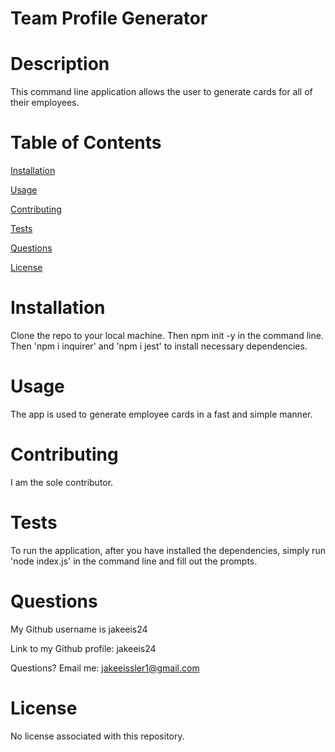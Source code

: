 # Team Profile Generator

# Description

This command line application allows the user to generate cards for all of their employees.

# Table of Contents

[Installation](#instructions)

[Usage](#usage)

[Contributing](#contributing)

[Tests](#tests)

[Questions](#questions)

[License](#license)

# Installation

Clone the repo to your local machine. Then npm init -y in the command line. Then 'npm i inquirer' and 'npm i jest' to install necessary dependencies.

# Usage

The app is used to generate employee cards in a fast and simple manner.

# Contributing

I am the sole contributor.

# Tests

To run the application, after you have installed the dependencies, simply run 'node index.js' in the command line and fill out the prompts.

# Questions

My Github username is jakeeis24

Link to my Github profile: jakeeis24

Questions? Email me: jakeeissler1@gmail.com

# License

No license associated with this repository.

